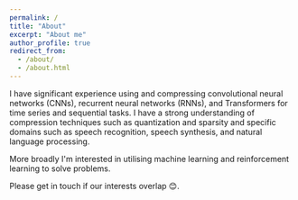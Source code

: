 ```yaml
---
permalink: /
title: "About"
excerpt: "About me"
author_profile: true
redirect_from:
  - /about/
  - /about.html
---
```


I have significant experience using and compressing convolutional neural
networks (CNNs), recurrent neural networks (RNNs), and Transformers for time
series and sequential tasks. I have a strong understanding of compression
techniques such as quantization and sparsity and specific domains such as
speech recognition, speech synthesis, and natural language processing.

More broadly I'm interested in utilising machine learning and reinforcement
learning to solve problems.

Please get in touch if our interests overlap 😊.
